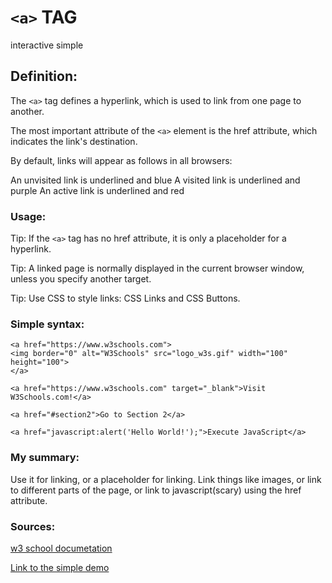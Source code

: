# `<a>` TAG 
interactive simple

## Definition:
The `<a>` tag defines a hyperlink, which is used to link from one page to another.

The most important attribute of the `<a>` element is the href attribute, which indicates the link's destination.

By default, links will appear as follows in all browsers:

An unvisited link is underlined and blue
A visited link is underlined and purple
An active link is underlined and red

### Usage:
Tip: If the `<a>` tag has no href attribute, it is only a placeholder for a hyperlink.

Tip: A linked page is normally displayed in the current browser window, unless you specify another target.

Tip: Use CSS to style links: CSS Links and CSS Buttons.

### Simple syntax:

```
<a href="https://www.w3schools.com">
<img border="0" alt="W3Schools" src="logo_w3s.gif" width="100" height="100">
</a>

<a href="https://www.w3schools.com" target="_blank">Visit W3Schools.com!</a>

<a href="#section2">Go to Section 2</a>

<a href="javascript:alert('Hello World!');">Execute JavaScript</a>
```

### My summary:

Use it for linking, or a placeholder for linking. Link things like images, or link to different parts of the page, or link to javascript(scary) using the href attribute. 

### Sources:
[w3 school documetation](https://www.w3schools.com/tags/tag_a.asp)

[Link to the simple demo](https://ngngo0.github.io/study/a_tag/01desc.html)